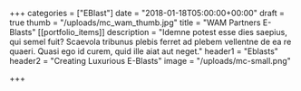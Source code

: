 +++
categories = ["EBlast"]
date = "2018-01-18T05:00:00+00:00"
draft = true
thumb = "/uploads/mc_wam_thumb.jpg"
title = "WAM Partners E-Blasts"
[[portfolio_items]]
description = "Idemne potest esse dies saepius, qui semel fuit? Scaevola tribunus plebis ferret ad plebem vellentne de ea re quaeri. Quasi ego id curem, quid ille aiat aut neget."
header1 = "Eblasts"
header2 = "Creating Luxurious E-Blasts"
image = "/uploads/mc-small.png"

+++
